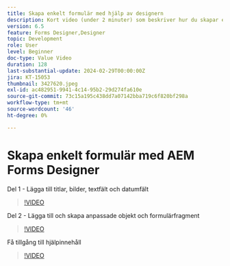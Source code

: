 ```yaml
---
title: Skapa enkelt formulär med hjälp av designern
description: Kort video (under 2 minuter) som beskriver hur du skapar ett enkelt formulär
version: 6.5
feature: Forms Designer,Designer
topic: Development
role: User
level: Beginner
doc-type: Value Video
duration: 128
last-substantial-update: 2024-02-29T00:00:00Z
jira: KT-15053
thumbnail: 3427620.jpeg
exl-id: ac482951-9941-4c14-95b2-29d274fa610e
source-git-commit: 73c15a195c438dd7a07142bba719c6f820bf298a
workflow-type: tm+mt
source-wordcount: '46'
ht-degree: 0%

---
```


# Skapa enkelt formulär med AEM Forms Designer

Del 1 - Lägga till titlar, bilder, textfält och datumfält

>[!VIDEO](https://video.tv.adobe.com/v/3427620/?learn=on)

Del 2 - Lägga till och skapa anpassade objekt och formulärfragment

>[!VIDEO](https://video.tv.adobe.com/v/3427621/?learn=on)

Få tillgång till hjälpinnehåll

>[!VIDEO](https://video.tv.adobe.com/v/3427622/?learn=on)

